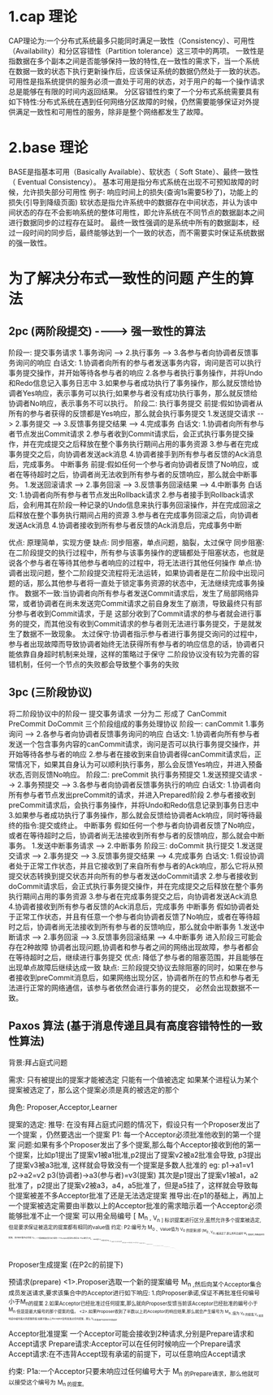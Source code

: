 # 1.cap 理论

CAP理论为:一个分布式系统最多只能同时满足一致性（Consistency）、可用性（Availability）和分区容错性（Partition tolerance）这三项中的两项。
一致性是指数据在多个副本之间是否能够保持一致的特性,在一致性的需求下，当一个系统在数据一致的状态下执行更新操作后，应该保证系统的数据仍然处于一致的状态。
可用性是指系统提供的服务必须一直处于可用的状态，对于用户的每一个操作请求总是能够在有限的时间内返回结果。
分区容错性约束了一个分布式系统需要具有如下特性:分布式系统在遇到任何网络分区故障的时候，仍然需要能够保证对外提供满足一致性和可用性的服务，除非是整个网络都发生了故障。

# 2.base 理论

BASE是指基本可用（Basically Available）、软状态（ Soft State）、最终一致性（ Eventual Consistency）。
基本可用是指分布式系统在出现不可预知故障的时候，允许损失部分可用性
例子: 响应时间上的损失(查询1s需要5秒了)，功能上的损失(引导到降级页面)
软状态是指允许系统中的数据存在中间状态，并认为该中间状态的存在不会影响系统的整体可用性，即允许系统在不同节点的数据副本之间进行数据同步的过程存在延时。
最终一致性强调的是系统中所有的数据副本，经过一段时间的同步后，最终能够达到一个一致的状态，而不需要实时保证系统数据的强一致性。

# 为了解决分布式一致性的问题 产生的算法

## 2pc (两阶段提交) ----> 强一致性的算法
阶段一: 提交事务请求
1.事务询问 --> 2.执行事务 --> 3.各参与者向协调者反馈事务询问的响应
白话文: 1.协调者向所有的参与者发送事务内容，询问是否可以执行事务提交操作，并开始等待各参与者的响应
       2.各参与者执行事务操作，并将Undo和Redo信息记入事务日志中
       3.如果参与者成功执行了事务操作，那么就反馈给协调者Yes响应，表示事务可以执行;如果参与者没有成功执行事务，那么就反馈给协调者No响应，表示事务不可以执行。
阶段二: 执行事务提交
前提:假如协调者从所有的参与者获得的反馈都是Yes响应，那么就会执行事务提交
1.发送提交请求 --> 2.事务提交 --> 3.反馈事务提交结果 --> 4.完成事务
白话文: 1.协调者向所有参与者节点发出Commit请求
       2.参与者收到Commit请求后，会正式执行事务提交操作，并在完成提交之后释放在整个事务执行期间占用的事务资源
       3.参与者在完成事务提交之后，向协调者发送ack消息
       4.协调者接手到所有参与者反馈的Ack消息后，完成事务。
中断事务
前提:假如任何一个参与者向协调者反馈了No响应，或者在等待超时之后，协调者尚无法收到所有参与者的反馈响应，那么就会中断事务。
1.发送回滚请求 --> 2.事务回滚 --> 3.反馈事务回滚结果 --> 4.中断事务
白话文: 1.协调者向所有参与者节点发出Rollback请求
       2.参与者接手到Rollback请求后，会利用其在阶段一种记录的Undo信息来执行事务回滚操作，并在完成回滚之后释放在整个事务执行期间占用的资源
       3.参与者在完成事务回滚之后，向协调者发送Ack消息
       4.协调者接收到所有参与者反馈的Ack消息后，完成事务中断
       
优点: 原理简单，实现方便
缺点: 同步阻塞，单点问题，脑裂，太过保守
同步阻塞:在二阶段提交的执行过程中，所有参与该事务操作的逻辑都处于阻塞状态，也就是说各个参与者在等待其他参与者响应的过程中，将无法进行其他任何操作
单点:协调者出现问题，整个二阶段提交流程将无法运转，如果协调者是在二阶段中出现问题的话，那么其他参与者将一直处于锁定事务资源的状态中，无法继续完成事务操作。
数据不一致:当协调者向所有参与者发送Commit请求后，发生了局部网络异常，或者协调者在尚未发送完Commit请求之前自身发生了崩溃，导致最终只有部分参与者收到Commit请求，于是
这部分收到了Commit请求的参与者就会进行事务的提交，而其他没有收到Commit请求的参与者则无法进行事务提交，于是就发生了数据不一致现象。
太过保守:协调者指示参与者进行事务提交询问的过程中，参与者出现故障而导致协调者始终无法获得所有参与者的响应信息的话，协调者只能依靠自身超时机制来处理，这样的策略过于保守
二阶段协议没有较为完善的容错机制，任何一个节点的失败都会导致整个事务的失败
       
## 3pc (三阶段协议)
将二阶段协议中的阶段一  提交事务请求 一分为二 形成了 CanCommit PreCommit DoCommit 三个阶段组成的事务处理协议
阶段一: canCommit
1.事务询问 --> 2.各参与者向协调者反馈事务询问的响应
白话文: 1.协调者向所有参与者发送一个包含事务内容的canCommit请求，询问是否可以执行事务提交操作，并开始等待各参与者的响应
       2.参与者在接收到来自协调者得canCommit请求后，正常情况下，如果其自身认为可以顺利执行事务，那么会反馈Yes响应，并进入预备状态,否则反馈No响应。
阶段二: preCommit 
执行事务预提交
1.发送预提交请求 --> 2.事务预提交 --> 3.各参与者向协调者反馈事务执行的响应
白话文: 1.协调者向所有参与者节点发出preCommit的请求，并进入Prepared阶段
       2.参与者接收到preCommit请求后，会执行事务操作，并将Undo和Redo信息记录到事务日志中
       3.如果参与者成功执行了事务操作，那么就会反馈给协调者Ack响应，同时等待最终的指令:提交或终止。
中断事务
假如任何一个参与者向协调者反馈了No响应，或者在等待超时之后，协调者尚无法接收到所有参与者的反馈响应，那么就会中断事务。
1.发送中断事务请求 --> 2.中断事务
阶段三: doCommit
执行提交
1.发送提交请求 --> 2.事务提交 --> 3.反馈事务提交结果 --> 4.完成事务
白话文: 1.假设协调者处于正常工作状态，并且它接收到了来自所有参与者的Ack响应，那么它将从预提交状态转换到提交状态并向所有的参与者发送doCommit请求
       2.参与者接收到doCommit请求后，会正式执行事务提交操作，并在完成提交之后释放在整个事务执行期间占用的事务资源
       3.参与者在完成事务提交之后，向协调者发送Ack消息
       4.协调者接收到所有参与者反馈的Ack消息后，完成事务
中断事务
假如协调者处于正常工作状态，并且有任意一个参与者向协调者反馈了No响应，或者在等待超时之后，协调者尚无法接收到所有参与者的反馈响应，那么就会中断事务
1.发送中断请求 --> 2.事务回滚 --> 3.反馈事务回滚结果 --> 4.中断事务
进入阶段三可能会存在2种故障 协调者出现问题,协调者和参与者之间的网络出现故障，参与者都会在等待超时之后，继续进行事务提交
优点: 降低了参与者的阻塞范围，并且能够在出现单点故障后继续达成一致
缺点: 三阶段提交协议去除阻塞的同时，如果在参与者接收到preCommit消息后，如果网络出现分区，协调者所在的节点和参与者无法进行正常的网络通信，该参与者依然会进行事务的提交，
必然会出现数据不一致。

## Paxos 算法 (基于消息传递且具有高度容错特性的一致性算法)

背景:拜占庭式问题

需求: 只有被提出的提案才能被选定
     只能有一个值被选定
     如果某个进程认为某个提案被选定了，那么这个提案必须是真的被选定的那个
     
角色: Proposer,Acceptor,Learner

提案的选定:
推导: 在没有拜占庭式问题的情况下，假设只有一个Proposer发出了一个提案 ，仍然要选出一个提案
     P1: 每一个Acceptor必须批准他收到的第一个提案
问题:如果有多个Proposer发出了多个提案,那么每个Acceptor接收到他的第一个提案，比如p1提出了提案v1被a1批准,p2提出了提案v2被a2批准会导致,
    p3提出了提案v3被a3批准, 这样就会导致没有一个提案是多数人批准的
    eg: p1->a1=v1 p2->a2=v2 p3(协调者)->a3(参与者)=v3(提案)
    其次是p1提出了提案v1被a1，a2批准了，p2提出了提案v2被a3，a4，a5批准了，但是a5挂了，这样就会导致每个提案被差不多Acceptor批准了还是无法选定提案
推导出:在p1的基础上，再加上一个提案被选定需要由半数以上的Acceptor批准的需求暗示着一个Acceptor必须能够批准不止一个提案
    可以用全局编号 \[ M<sub>n , V<sub>n ] 
    标识提案进行区分,虽然允许多个提案被选定,但是要求保证被选定的提案都有相同的value值
约定:
    P2:编号为 M<sub>0 、Value值为 V<sub>0 的提案(即 \[M<sub>0 , V<sub>0] )被选定了,那么所有比编号 M<sub>0 更高的,且被选定的提案，其value值也必须是 V<sub>0 ;
一个提案被选定首先至少要有一个Acceptor批准所以推导出:
    P2a:编号为 M<sub>0 、Value值为 V<sub>0 的提案(即 \[M<sub>0 , V<sub>0] )被选定了,那么所有比编号 M<sub>0 更高的,且被Acceptor批准的提案，其value值也必须是 V<sub>0 ;
假如p1提出了提案 \[ M<sub>1 , V<sub>2 ] 还没有被批准过,p2提出了提案 \[ M<sub>0 , V<sub>1 ] 被a2,a3,a4,a5批准了，超过半数被批准则被选定,此时产生了一个编号更高的提案 [M<sub>1,V<sub>2]
与P2a矛盾，因为值不相同。
推导:需要对p2a加强
    P2b:如果一个提案 \[ M<sub>0 , V<sub>0 ] 被选定后,之后Proposer产生的编号更高的提案,其value值都为 V<sub>0 ;
推导:
    P2c:对于任意 M<sub>n 和 V<sub>n ,如果提案 \[ M<sub>n , V<sub>n ] 被提出,那么肯定存在一个由半数以上Acceptor组成的集合S，满足下列条件的任何一个:
    1.S中不存在任何批准过编号小于 M<sub>n 的提案的Acceptor
    2.选取S中所有Acceptor批准的编号小于 M<sub>n 的提案，其中编号最大的那个提案其Value值是 V<sub>n ;

Proposer生成提案  (在P2c的前提下)  

预请求(prepare)
<1>.Proposer选取一个新的提案编号 M<sub>n ,然后向某个Acceptor集合成员发送请求,要求该集合中的Acceptor进行如下响应:
  1.向Proposer承诺,保证不再批准任何编号小于M<sub>n的提案
  2.如果Acceptor已经批准过任何提案,那么就向Proposer反馈当前该Acceptor已经批准的编号小于 M<sub>n 但是是最大编号的那个提案的值。
<2>.如果Proposer收到了半数以上的Acceptor的响应结果,那么就会产生编号为 M<sub>n ,值为 V<sub>n 的提案,V<sub>n 就是响应中编号最大的提案的值
    如果半数以上Acceptor没有批准过任何提案，那么 V<sub>n 的值由Proposer任意选定
    
Acceptor批准提案
一个Acceptor可能会接收到2种请求,分别是Prepare请求和Accept请求
Prepare请求:Acceptor可以在任何时候响应一个Prepare请求
Accept请求:在不违背Accept现有承诺的前提下，可以任意响应Accept请求

约束: P1a:一个Acceptor只要未响应过任何编号大于 M<sub>n 的Prepare请求，那么他就可以接受这个编号为 M<sub>n 的提案。
